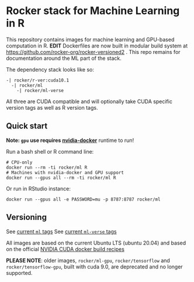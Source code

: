 # Rocker stack for Machine Learning in R 

This repository contains images for machine learning and GPU-based computation in R.  **EDIT** Dockerfiles are now built in modular build system at https://github.com/rocker-org/rocker-versioned2 .  This repo remains for documentation around the ML part of the stack.  




The dependency stack looks like so: 

```
-| rocker/r-ver:cuda10.1
  -| rocker/ml
    -| rocker/ml-verse
```

All three are CUDA compatible and will optionally take CUDA specific version tags as well as R version tags.


## Quick start

**Note: `gpu` use requires [nvidia-docker](https://github.com/NVIDIA/nvidia-docker/)** runtime to run!  

Run a bash shell or R command line:

```
# CPU-only
docker run --rm -ti rocker/ml R
# Machines with nvidia-docker and GPU support
docker run --gpus all --rm -ti rocker/ml R
```

Or run in RStudio instance:

```
docker run --gpus all -e PASSWORD=mu -p 8787:8787 rocker/ml
```


## Versioning

See [current `ml` tags](https://hub.docker.com/r/rocker/ml/tags?page=1&ordering=last_updated)
See [current `ml-verse` tags](https://hub.docker.com/r/rocker/ml-verse/tags?page=1&ordering=last_updated)



All images are based on the current Ubuntu LTS (ubuntu 20.04) and based on the official [NVIDIA CUDA docker build recipes](https://gitlab.com/nvidia/container-images/cuda/)

**PLEASE NOTE**: older images, `rocker/ml-gpu`, `rocker/tensorflow` and `rocker/tensorflow-gpu`, built with cuda 9.0, are deprecated and no longer supported.  


